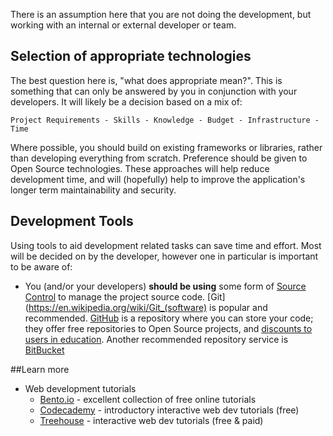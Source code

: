 There is an assumption here that you are not doing the development, but working with an internal or external developer or team. 

## Selection of appropriate technologies 
  
The best question here is, "what does appropriate mean?". This is something that can only be answered by you in conjunction with your developers. It will likely be a decision based on a mix of:

    Project Requirements - Skills - Knowledge - Budget - Infrastructure - Time

Where possible, you should build on existing frameworks or libraries, rather than developing everything from scratch. Preference should be given to Open Source technologies. These approaches will help reduce development time, and will (hopefully) help to improve the application's longer term maintainability and security.

## Development Tools

Using tools to aid development related tasks can save time and effort. Most will be decided on by the developer, however one in particular is important to be aware of:

- You (and/or your developers) **should be using** some form of [Source Control](https://en.wikipedia.org/wiki/Revision_control) to manage the project source code. [Git](https://en.wikipedia.org/wiki/Git_(software) is popular and recommended. [GitHub](http://github.com) is a repository where you can store your code; they offer free repositories to Open Source projects, and [discounts to users in education](http://github.com/edu). Another recommended repository service is [BitBucket](http://bitbucket.org)


##Learn more

- Web development tutorials
    - [Bento.io](https://www.bento.io/) - excellent collection of free online tutorials
    - [Codecademy](http://www.codecademy.com/) - introductory interactive web dev tutorials (free)
    - [Treehouse](http://teamtreehouse.com/) - interactive web dev tutorials (free & paid)


